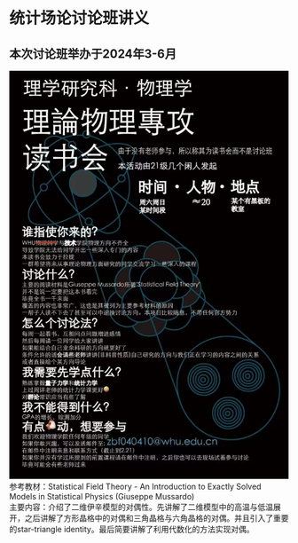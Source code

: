 # 统计场论讨论班讲义
## 本次讨论班举办于2024年3-6月  
![Alt Text](宣传海报/微信图片_20240727122235.png)  
参考教材：Statistical Field Theory - An Introduction to Exactly Solved Models in Statistical Physics (Giuseppe Mussardo)  
主要内容：介绍了二维伊辛模型的对偶性。先讲解了二维模型中的高温与低温展开，之后讲解了方形晶格中的对偶和三角晶格与六角晶格的对偶。并且引入了重要的star-triangle identity。最后简要讲解了利用代数化的方法实现对偶。
